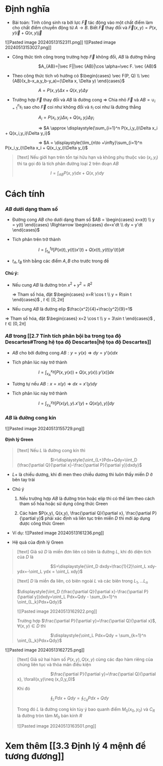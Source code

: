 
# Định nghĩa

- Bài toán: Tính công sinh ra bởi lực $\vec F$ tác động vào một chất điểm làm cho chất điểm chuyển động từ $A\to B$. Biết $\vec F$ thay đổi và $\vec F(x,y)=P(x,y)\vec i + Q(x,y)\vec j$ 

![[Pasted image 20240513152311.png]]  ![[Pasted image 20240513153027.png]] 

- Công thức tính công trong trường hợp $\vec F$ không đổi, $AB$ là đường thẳng

$\hspace{3cm}$$A_{AB}=|\vec F||\vec {AB}|\cos \alpha=\vec F. \vec {AB}$ 

- Theo công thức tích vô hướng có $\begin{cases} \vec F(P, Q) \\ \vec {AB}(x_b-x_a,y_b-y_a)=(\Delta x, \Delta y) \end{cases}$ 

$\hspace{3cm}$$A=P(x,y)\Delta x+Q(x,y)\Delta y$ 

- Trường hợp $\vec F$ thay đổi và $AB$ là đường cong $\Rightarrow$ Chia nhỏ $\vec F$ và $AB=\cup_{i=1}^n s_i$ sao cho $\vec F$ coi như không đổi và $s_i$ coi như là đường thẳng

$\hspace{3cm}$$A_i=P(x_i,y_i)\Delta x_i + Q(x_i,y_i)\Delta y_i$ 

$\hspace{3cm}$$\Rightarrow$ $A \approx \displaystyle{\sum_{i=1}^n P(x_i,y_i)\Delta x_i + Q(x_i,y_i)\Delta y_i}$ 

$\hspace{3cm}$$\Rightarrow$ $A = \displaystyle{\lim_{n\to +\infty}\sum_{i=1}^n P(x_i,y_i)\Delta x_i + Q(x_i,y_i)\Delta y_i}$  

>[!text]
>Nếu giới hạn trên tồn tại hữu hạn và không phụ thuộc vào $(x_i,y_i)$ thì ta gọi đó là tích phân đường loại 2 trên đoạn $AB$
>
>$\hspace{3cm}$$I=\displaystyle{\int_{AB}P(x,y)dx+Q(x,y)dy}$

# Cách tính

### $AB$ dưới dạng tham số

- Đường cong $AB$ cho dưới dạng tham số $AB = \begin{cases} x=x(t) \\ y = y(t) \end{cases} \Rightarrow \begin{cases} dx=x'dt \\ dy = y'dt \end{cases}$

- Tích phân trên trở thành

$\hspace{3cm}$$I=\displaystyle{\int_{t_A}^{t_B} [P(x(t),y(t))x'(t)+Q(x(t),y(t))y'(t)]dt}$ 

- $t_A, t_B$  tính bằng các điểm $A,B$ cho trước trong đề

#### Chú ý: 

- Nếu cung $AB$ là đường tròn $x^2+y^2=R^2$ 
  
  $\Rightarrow$ Tham số hóa, đặt $\begin{cases} x=R \cos t \\ y = R\sin t \end{cases}$ , $t \in [0, 2\pi]$ 

- Nếu cung $AB$ là đường elip $\frac{x^2}{4}+\frac{y^2}{9}=1$

$\Rightarrow$ Tham số hóa, đặt $\begin{cases} x=2 \cos t \\ y = 3\sin t \end{cases}$ , $t \in [0, 2\pi]$ 

### $AB$ trong [[2.7 Tính tích phân bội ba trong tọa độ Descartes#Trong hệ tọa độ Descartes|hệ tọa độ Descartes]] 

- $AB$ cho bởi đường cong $AB: y=y(x) \Rightarrow dy=y'(x)dx$ 

- Tích phân lúc này trở thành

$\hspace{3cm}$$I=\displaystyle{\int_{x_A}^{x_B} [P(x,y(x))+Q(x,y(x)).y'(x)]dx}$

- Tương tự nếu $AB: x=x(y)\Rightarrow dx=x'(y)dy$ 

- Tích phân lúc này trở thành

$\hspace{3cm}$$I=\displaystyle{\int_{y_A}^{y_B} [P(x(y),y).x'(y)+Q(x(y),y)]dy}$ 

### $AB$ là đường cong kín

![[Pasted image 20240513155729.png]]

#### Định lý Green
>[!text]
>Nếu $L$ là đường cong kín thì
>
>$\hspace{3cm}$$I=\displaystyle{\oint_{L+}Pdx+Qdy=\iint_D (\frac{\partial Q}{\partial x}-\frac{\partial P}{\partial y})dxdy}$

- $L+$ là chiều dương, khi đi men theo chiều dương thì luôn thấy miền $D$ ở bên tay trái 
 
- Chú ý

	1. Nếu trường hợp $AB$ là đường tròn hoặc elip thì có thể làm theo cách tham số hóa hoặc sử dụng công thức Green

	2. Các hàm $P(x,y), Q(x,y), \frac{\partial Q}{\partial x}, \frac{\partial P}{\partial y}$ phải xác định và liên tục trên miền $D$ thì mới áp dụng được công thức Green

- Ví dụ:
	![[Pasted image 20240513161236.png]]

- Hệ quả của định lý Green

>[!text]
>Giả sử $D$ là miền đơn liên có biên là đường $L$, khi đó diện tích của $D$ là
>
>$\hspace{3cm}$$S=\displaystyle{\iint_D dxdy=\frac{1}{2}\oint_L xdy-ydx=-\oint_L ydx = \oint_L xdy}$

>[!text]
>$D$ là miền đa liên, có biên ngoài $L$ và các biên trong $L_1,...L_n$ 
>
>$\displaystyle{\iint_D (\frac{\partial Q}{\partial x}-\frac{\partial P}{\partial y})dxdy=\oint_L Pdx+Qdy - \sum_{k=1}^n \oint_{L_k}Pdx+Qdy}$
>
>![[Pasted image 20240513162922.png]]
>
>Trường hợp $\frac{\partial P}{\partial y}=\frac{\partial Q}{\partial x}$, $\forall (x,y)\in D$ thì
>
>$\hspace{3cm}$$\displaystyle{\oint_L Pdx+Qdy = \sum_{k=1}^n \oint_{L_k}Pdx+Qdy}$
 
![[Pasted image 20240513162725.png]]

>[!text]
>Giả sử hai hàm số $P(x,y), Q(x,y)$ cùng các đạo hàm riêng của chúng liên tục và thỏa mãn điều kiện
>
>$\hspace{3cm}$$\frac{\partial P}{\partial y}=\frac{\partial Q}{\partial x}, \forall(x,y)\neq (x_0,y_0)$
>
>Khi đó
>
>$\hspace{3cm}$$\displaystyle{\oint_L Pdx+Qdy = \oint_{C_R}Pdx+Qdy}$
>
>Trong đó $L$ là đường cong kín tùy ý bao quanh điểm $M_0(x_0,y_0)$ và $C_R$ là đường tròn tâm $M_0$ bán kính $R$
>
>![[Pasted image 20240513163501.png]]


# Xem thêm [[3.3 Định lý 4 mệnh đề tương đương]] 
